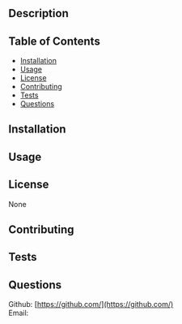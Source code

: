 
# 

## Description
  
  
## Table of Contents
* [Installation](#installation)
* [Usage](#usage)
* [License](#license)
* [Contributing](#contributing)
* [Tests](#tests)
* [Questions](#questions)

## Installation


## Usage


## License

None









## Contributing

  
## Tests

  
  
## Questions

Github: [https://github.com/](https://github.com/)  
Email: 
